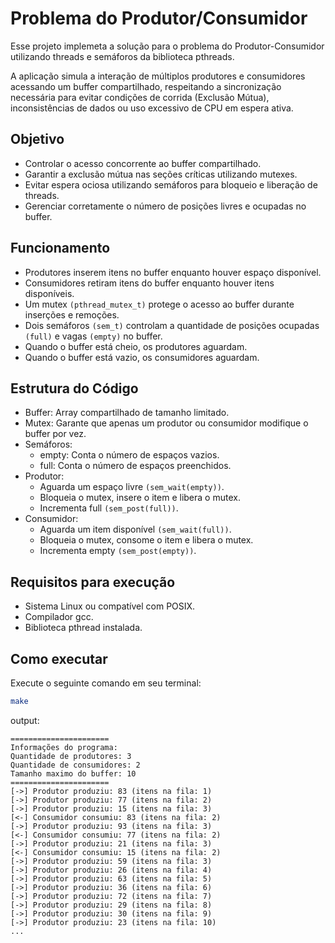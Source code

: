 # Problema do Produtor/Consumidor

Esse projeto implemeta a solução para o problema do Produtor-Consumidor utilizando threads e semáforos da biblioteca pthreads.

A aplicação simula a interação de múltiplos produtores e consumidores acessando um buffer compartilhado, respeitando a sincronização necessária para evitar condições de corrida (Exclusão Mútua), inconsistências de dados ou uso excessivo de CPU em espera ativa.

## Objetivo

- Controlar o acesso concorrente ao buffer compartilhado.
- Garantir a exclusão mútua nas seções críticas utilizando mutexes.
- Evitar espera ociosa utilizando semáforos para bloqueio e liberação de threads.
- Gerenciar corretamente o número de posições livres e ocupadas no buffer.

## Funcionamento

- Produtores inserem itens no buffer enquanto houver espaço disponível.
- Consumidores retiram itens do buffer enquanto houver itens disponíveis.
- Um mutex `(pthread_mutex_t)` protege o acesso ao buffer durante inserções e remoções.
- Dois semáforos `(sem_t)` controlam a quantidade de posições ocupadas `(full)` e vagas `(empty)` no buffer.
- Quando o buffer está cheio, os produtores aguardam.
- Quando o buffer está vazio, os consumidores aguardam.

## Estrutura do Código
- Buffer: Array compartilhado de tamanho limitado.
- Mutex: Garante que apenas um produtor ou consumidor modifique o buffer por vez.
- Semáforos:
  - empty: Conta o número de espaços vazios.
  - full: Conta o número de espaços preenchidos.
- Produtor:
  - Aguarda um espaço livre `(sem_wait(empty))`.
  - Bloqueia o mutex, insere o item e libera o mutex.
  - Incrementa full `(sem_post(full))`.
- Consumidor:
  - Aguarda um item disponível `(sem_wait(full))`.
  - Bloqueia o mutex, consome o item e libera o mutex.
  - Incrementa empty `(sem_post(empty))`.
  
## Requisitos para execução

- Sistema Linux ou compatível com POSIX.
- Compilador gcc.
- Biblioteca pthread instalada.

## Como executar

Execute o seguinte comando em seu terminal:
```bash
make
```

output:
```
======================
Informações do programa:
Quantidade de produtores: 3
Quantidade de consumidores: 2
Tamanho maximo do buffer: 10
======================
[->] Produtor produziu: 83 (itens na fila: 1)
[->] Produtor produziu: 77 (itens na fila: 2)
[->] Produtor produziu: 15 (itens na fila: 3)
[<-] Consumidor consumiu: 83 (itens na fila: 2)
[->] Produtor produziu: 93 (itens na fila: 3)
[<-] Consumidor consumiu: 77 (itens na fila: 2)
[->] Produtor produziu: 21 (itens na fila: 3)
[<-] Consumidor consumiu: 15 (itens na fila: 2)
[->] Produtor produziu: 59 (itens na fila: 3)
[->] Produtor produziu: 26 (itens na fila: 4)
[->] Produtor produziu: 63 (itens na fila: 5)
[->] Produtor produziu: 36 (itens na fila: 6)
[->] Produtor produziu: 72 (itens na fila: 7)
[->] Produtor produziu: 29 (itens na fila: 8)
[->] Produtor produziu: 30 (itens na fila: 9)
[->] Produtor produziu: 23 (itens na fila: 10)
...
```
